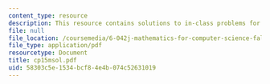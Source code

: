 ```yaml
---
content_type: resource
description: This resource contains solutions to in-class problems for week 15, monday.
file: null
file_location: /coursemedia/6-042j-mathematics-for-computer-science-fall-2005/58303c5e1534bcf84e4b074c52631019_cp15msol.pdf
file_type: application/pdf
resourcetype: Document
title: cp15msol.pdf
uid: 58303c5e-1534-bcf8-4e4b-074c52631019
---
```

